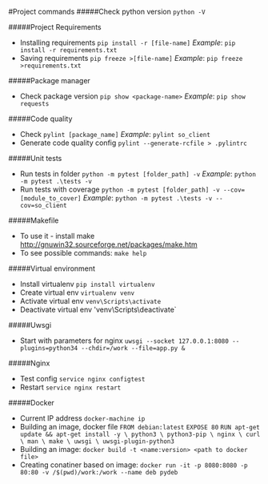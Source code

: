 #Project commands
#####Check python version
`python -V`

#####Project Requirements
* Installing requirements `pip install -r [file-name]`
*Example*: `pip install -r requirements.txt`
* Saving requirements  `pip freeze >[file-name]`
*Example*: `pip freeze >requirements.txt`

#####Package manager
* Check package version `pip show <package-name>`
*Example*: `pip show requests`

#####Code quality 
* Check `pylint [package_name]`
*Example*: `pylint so_client`
* Generate code quality config `pylint --generate-rcfile > .pylintrc`

#####Unit tests
* Run tests in folder `python -m pytest [folder_path] -v`
*Example*: `python -m pytest .\tests -v`
* Run tests with coverage `python -m pytest [folder_path] -v --cov=[module_to_cover]`
*Example*: `python -m pytest .\tests -v --cov=so_client`

#####Makefile
* To use it - install make http://gnuwin32.sourceforge.net/packages/make.htm
* To see possible commands: `make help`

#####Virtual environment
* Install virtualenv `pip install virtualenv`
* Create virtual env `virtualenv venv`
* Activate virtual env `venv\Scripts\activate`
* Deactivate virtual env 'venv\Scripts\deactivate`

#####Uwsgi
* Start with parameters for nginx `uwsgi --socket 127.0.0.1:8080 --plugins=python34 --chdir=/work --file=app.py &`

#####Nginx
* Test config `service nginx configtest`
* Restart `service nginx restart`

#####Docker
* Current IP address `docker-machine ip`
* Building an image, docker file 
`FROM debian:latest`
`EXPOSE 80`
`RUN apt-get update && apt-get install -y \
        python3 \
        python3-pip \
        nginx \
		curl \
		man \
		make \
		uwsgi \
		uwsgi-plugin-python3`
* Building an image: `docker build -t <name:version> <path to docker file>`
* Creating conatiner based on image: `docker run -it -p 8080:8080 -p 80:80 -v /$(pwd)/work:/work --name deb pydeb`


